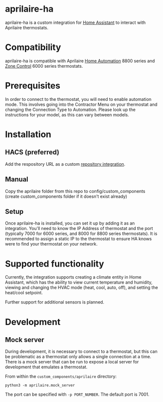 # aprilaire-ha

aprilaire-ha is a custom integration for [Home Assistant](https://www.home-assistant.io/) to interact with Aprilaire thermostats.

# Compatibility

aprilaire-ha is compatible with Aprilaire [Home Automation](https://www.aprilairepartners.com/technical-information-options/home-automation-technical-information) 8800 series and [Zone Control](https://www.aprilairepartners.com/technical-information-options/zoning-technical-information) 6000 series thermostats.

# Prerequisites

In order to connect to the thermostat, you will need to enable automation mode. This involves going into the Contractor Menu on your thermostat and changing the Connection Type to Automation. Please look up the instructions for your model, as this can vary between models.

# Installation

## HACS (preferred)
Add the respository URL as a custom [repository integration](https://hacs.xyz/docs/faq/custom_repositories).

## Manual
Copy the aprilaire folder from this repo to config/custom_components (create custom_components folder if it doesn't exist already)

## Setup
Once aprilaire-ha is installed, you can set it up by adding it as an integration.  You'll need to know the IP Address of thermostat and the port (typically 7000 for 6000 series, and 8000 for 8800 series thermostats). It is recommended to assign a static IP to the thermostat to ensure HA knows were to find your thermostat on your network.

# Supported functionality

Currently, the integration supports creating a climate entity in Home Assistant, which has the ability to view current temperature and humidity, viewing and changing the HVAC mode (heat, cool, auto, off), and setting the heat/cool setpoint.

Further support for additional sensors is planned.

# Development

## Mock server

During development, it is necessary to connect to a thermostat, but this can be problematic as a thermostat only allows a single connection at a time. There is a mock server that can be run to expose a local server for development that emulates a thermostat.

From within the `custom_components/aprilaire` directory:

```
python3 -m aprilaire.mock_server
```

The port can be specified with `-p PORT_NUMBER`. The default port is 7001.
